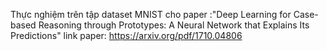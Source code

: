 Thực nghiệm trên tập dataset MNIST cho paper :"Deep Learning for Case-based Reasoning through Prototypes: A Neural Network that Explains Its Predictions"
link paper: https://arxiv.org/pdf/1710.04806
